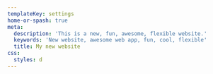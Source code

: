 ```yaml
---
templateKey: settings
home-or-spash: true
meta:
  description: 'This is a new, fun, awesome, flexible website.'
  keywords: 'New website, awesome web app, fun, cool, flexible'
  title: My new website
css:
  styles: d
---
```

